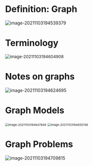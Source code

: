 # Definition: Graph

<img src="D:\dev\AllNote\.mdnote\assets\image-20211103194539379.png" alt="image-20211103194539379" style="zoom:100%;" />

# Terminology

<img src="D:\dev\AllNote\.mdnote\assets\image-20211103194604908.png" alt="image-20211103194604908" style="zoom:95%;" />

# Notes on graphs

<img src="D:\dev\AllNote\.mdnote\assets\image-20211103194624695.png" alt="image-20211103194624695" style="zoom:100%;" />

# Graph Models

<img src="D:\dev\AllNote\.mdnote\assets\image-20211103194647849.png" alt="image-20211103194647849" style="zoom:67%;" />

<img src="D:\dev\AllNote\.mdnote\assets\image-20211103194655746.png" alt="image-20211103194655746" style="zoom:67%;" />

# Graph Problems

<img src="D:\dev\AllNote\.mdnote\assets\image-20211103194709815.png" alt="image-20211103194709815" style="zoom:100%;" />